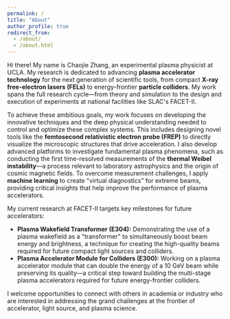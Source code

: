 ```yaml
---
permalink: /
title: "About"
author_profile: true
redirect_from: 
  - /about/
  - /about.html
---
```


Hi there! My name is Chaojie Zhang, an experimental plasma physicist at UCLA. My research is dedicated to advancing **plasma accelerator technology** for the next generation of scientific tools, from compact **X-ray free-electron lasers (FELs)** to energy-frontier **particle colliders**. My work spans the full research cycle—from theory and simulation to the design and execution of experiments at national facilities like SLAC's FACET-II.

To achieve these ambitious goals, my work focuses on developing the innovative techniques and the deep physical understanding needed to control and optimize these complex systems. This includes designing novel tools like the **femtosecond relativistic electron probe (FREP)** to directly visualize the microscopic structures that drive acceleration. I also develop advanced platforms to investigate fundamental plasma phenomena, such as conducting the first time-resolved measurements of the **thermal Weibel instability**—a process relevant to laboratory astrophysics and the origin of cosmic magnetic fields. To overcome measurement challenges, I apply **machine learning** to create "virtual diagnostics" for extreme beams, providing critical insights that help improve the performance of plasma accelerators.

My current research at FACET-II targets key milestones for future accelerators:
* **Plasma Wakefield Transformer (E304):** Demonstrating the use of a plasma wakefield as a "transformer" to simultaneously boost beam energy and brightness, a technique for creating the high-quality beams required for future compact light sources and colliders.
* **Plasma Accelerator Module for Colliders (E300):** Working on a plasma accelerator module that can double the energy of a 10 GeV beam while preserving its quality—a critical step toward building the multi-stage plasma accelerators required for future energy-frontier colliders.

I welcome opportunities to connect with others in academia or industry who are interested in addressing the grand challenges at the frontier of accelerator, light source, and plasma science.
